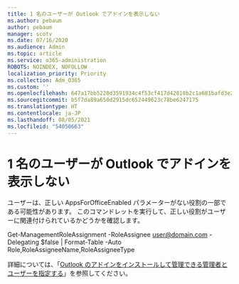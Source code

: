 ```yaml
---
title: 1 名のユーザーが Outlook でアドインを表示しない
ms.author: pebaum
author: pebaum
manager: scotv
ms.date: 07/16/2020
ms.audience: Admin
ms.topic: article
ms.service: o365-administration
ROBOTS: NOINDEX, NOFOLLOW
localization_priority: Priority
ms.collection: Adm_O365
ms.custom: ''
ms.openlocfilehash: 647a17bb5220d3591934c4f53cf417d42810b2c1a681bafd3e2d703abbfcbc64
ms.sourcegitcommit: b5f7da89a650d2915dc652449623c78be6247175
ms.translationtype: HT
ms.contentlocale: ja-JP
ms.lasthandoff: 08/05/2021
ms.locfileid: "54050663"
---
```

# <a name="single-user-not-seeing-add-ins-in-outlook"></a>1 名のユーザーが Outlook でアドインを表示しない

ユーザーは、正しい AppsForOfficeEnabled パラメーターがない役割の一部である可能性があります。 このコマンドレットを実行して、正しい役割がユーザーに関連付けられているかどうかを確認します。

Get-ManagementRoleAssignment -RoleAssignee user@domain.com -Delegating $false | Format-Table -Auto Role,RoleAssigneeName,RoleAssigneeType

詳細については、「[Outlook のアドインをインストールして管理できる管理者とユーザーを指定する](https://docs.microsoft.com/exchange/clients-and-mobile-in-exchange-online/add-ins-for-outlook/specify-who-can-install-and-manage-add-ins)」を参照してください。
